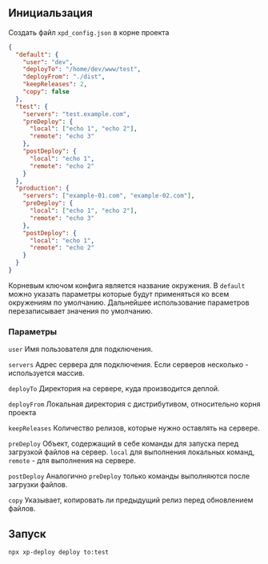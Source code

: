## Инициальзация

Создать файл `xpd_config.json` в корне проекта

```json
{
  "default": {
    "user": "dev",
    "deployTo": "/home/dev/www/test",
    "deployFrom": "./dist",
    "keepReleases": 2,
    "copy": false
  },
  "test": {
    "servers": "test.example.com",
    "preDeploy": {
      "local": ["echo 1", "echo 2"],
      "remote": "echo 3"
    },
    "postDeploy": {
      "local": "echo 1",
      "remote": "echo 2"
    }
  },
  "production": {
    "servers": ["example-01.com", "example-02.com"],
    "preDeploy": {
      "local": ["echo 1", "echo 2"],
      "remote": "echo 3"
    },
    "postDeploy": {
      "local": "echo 1",
      "remote": "echo 2"
    }
  }
}
```

Корневым ключом конфига является название окружения.
В `default` можно указать параметры которые будут применяться ко всем окружениям по умолчанию. Дальнейшее использование параметров перезаписывает значения по умолчанию.

### Параметры
`user` Имя пользователя для подключения.

`servers` Адрес сервера для подключения. Если серверов несколько - используется массив.
 
`deployTo` Директория на сервере, куда производится деплой.

`deployFrom` Локальная директория с дистрибутивом, относительно корня проекта

`keepReleases` Количество релизов, которые нужно оставлять на сервере.
 
`preDeploy` Объект, содержащий в себе команды для запуска перед загрузкой файлов на сервер. `local` для выполнения локальных команд, `remote` - для выполнения на сервере.

`postDeploy` Аналогично `preDeploy` только команды выполняются после загрузки файлов.

`copy` Указывает, копировать ли предыдущий релиз перед обновлением файлов.

## Запуск 
`npx xp-deploy deploy to:test`

